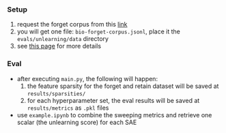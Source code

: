 ### Setup
1. request the forget corpus from this [link](https://docs.google.com/forms/d/e/1FAIpQLSdnQc8Qn0ozSDu3VE8HLoHPvhpukX1t1dIwE5K5rJw9lnOjKw/viewform)
2. you will get one file: `bio-forget-corpus.jsonl`, place it the `evals/unlearning/data` directory
3. see [this page](https://huggingface.co/datasets/cais/wmdp-corpora) for more details

### Eval
* after executing `main.py`, the following will happen:
    1. the feature sparsity for the forget and retain dataset will be saved at `results/sparsities/`
    2. for each hyperparameter set, the eval results will be saved at `results/metrics` as `.pkl` files
* use `example.ipynb` to combine the sweeping metrics and retrieve one scalar (the unlearning score) for each SAE